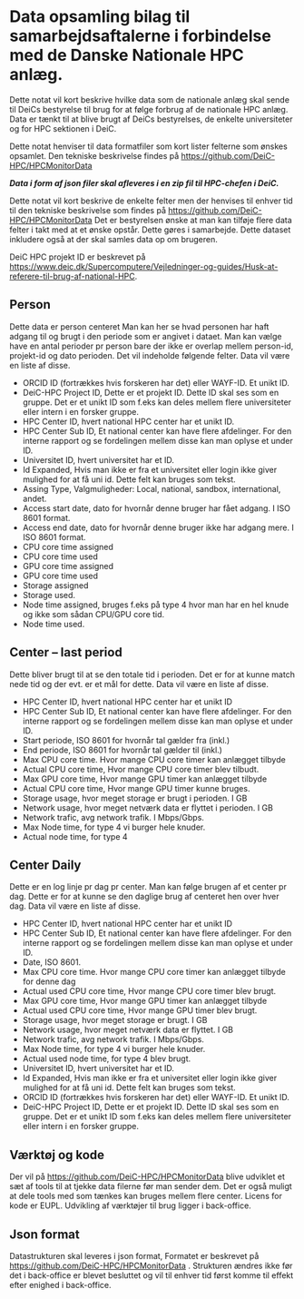 # Data opsamling bilag til samarbejdsaftalerne i forbindelse med de Danske Nationale HPC anlæg.
Dette notat vil kort beskrive hvilke data som de nationale anlæg skal sende til DeiCs bestyrelse til brug for at følge forbrug af de nationale HPC anlæg. Data er tænkt til at blive brugt af DeiCs bestyrelses, de enkelte universiteter og for HPC sektionen i DeiC.

Dette notat henviser til data formatfiler som kort lister felterne som ønskes opsamlet. Den tekniske beskrivelse findes på https://github.com/DeiC-HPC/HPCMonitorData 

_**Data i form af json filer skal afleveres i en zip fil til HPC-chefen i DeiC.**_ 

Dette notat vil kort beskrive de enkelte felter men der henvises til enhver tid til den tekniske beskrivelse som findes på https://github.com/DeiC-HPC/HPCMonitorData 
Det er bestyrelsen ønske at man kan tilføje flere data felter i takt med at et ønske opstår. Dette gøres i samarbejde. Dette dataset inkludere også at der skal samles data op om brugeren.

DeiC HPC projekt ID er beskrevet på https://www.deic.dk/Supercomputere/Vejledninger-og-guides/Husk-at-referere-til-brug-af-national-HPC.

## Person
Dette data er person centeret Man kan her se hvad personen har haft adgang til og brugt i den periode som er angivet i dataet. Man kan vælge have en antal perioder pr person bare der ikke er overlap mellem person-id, projekt-id og dato perioden. Det vil indeholde følgende felter. Data vil være en liste af disse.
* ORCID ID (fortrækkes hvis forskeren har det) eller WAYF-ID. Et unikt ID.
*	DeiC-HPC Project ID, Dette er et projekt ID. Dette ID skal ses som en gruppe. Det er et unikt ID som f.eks kan deles mellem flere universiteter eller intern i en forsker gruppe.
*	HPC Center ID, hvert national HPC center har et unikt ID.
*	HPC Center Sub ID, Et national center kan have flere afdelinger. For den interne rapport og se fordelingen mellem disse kan man oplyse et under ID.
*	Universitet ID, hvert universitet har et ID.
*	Id Expanded, Hvis man ikke er fra et universitet eller login ikke giver mulighed for at få uni id. Dette felt kan bruges som tekst.
*	Assing Type, Valgmuligheder: Local, national, sandbox, international, andet.
*	Access start date, dato for hvornår denne bruger har fået adgang. I ISO 8601 format.
*	Access end date, dato for hvornår denne bruger ikke har adgang mere. I ISO 8601 format.
*	CPU core time assigned
*	CPU core time used
*	GPU core time assigned
*	GPU core time used
*	Storage assigned
*	Storage used.
*	Node time assigned, bruges f.eks på type 4 hvor man har en hel knude og ikke som sådan CPU/GPU core tid.
*	Node time used.
## Center – last period
Dette bliver brugt til at se den totale tid i perioden. Det er for at kunne match nede tid og der evt. er et mål for dette. Data vil være en liste af disse.
*	HPC Center ID, hvert national HPC center har et unikt ID
*	HPC Center Sub ID, Et national center kan have flere afdelinger. For den interne rapport og se fordelingen mellem disse kan man oplyse et under ID.
*	Start periode, ISO 8601 for hvornår tal gælder fra (inkl.)
*	End periode, ISO 8601 for hvornår tal gælder til (inkl.)
*	Max CPU core time. Hvor mange CPU core timer kan anlægget tilbyde
*	Actual CPU core time, Hvor mange CPU core timer blev tilbudt.
*	Max GPU core time, Hvor mange GPU timer kan anlægget tilbyde
*	Actual CPU core time, Hvor mange GPU timer kunne bruges.
*	Storage usage, hvor meget storage er brugt i perioden. I GB
*	Network usage, hvor meget netværk data er flyttet i perioden. I GB
*	Network trafic, avg network trafik. I Mbps/Gbps.
*	Max Node time, for type 4 vi burger hele knuder.
*	Actual node time, for type 4


## Center Daily
Dette er en log linje pr dag pr center. Man kan følge brugen af et center pr dag. Dette er for at kunne se den daglige brug af centeret hen over hver dag. Data vil være en liste af disse.
*	HPC Center ID, hvert national HPC center har et unikt ID
*	HPC Center Sub ID, Et national center kan have flere afdelinger. For den interne rapport og se fordelingen mellem disse kan man oplyse et under ID. 
*	Date, ISO 8601.
*	Max CPU core time. Hvor mange CPU core timer kan anlægget tilbyde for denne dag
*	Actual used CPU core time, Hvor mange CPU core timer blev brugt.
*	Max GPU core time, Hvor mange GPU timer kan anlægget tilbyde
*	Actual used CPU core time, Hvor mange GPU timer blev brugt.
*	Storage usage, hvor meget storage er brugt. I GB
*	Network usage, hvor meget netværk data er flyttet. I GB
*	Network trafic, avg network trafik. I Mbps/Gbps.
*	Max Node time, for type 4 vi burger hele knuder.
*	Actual used node time, for type 4 blev brugt.
*	Universitet ID, hvert universitet har et ID.
*	Id Expanded, Hvis man ikke er fra et universitet eller login ikke giver mulighed for at få uni id. Dette felt kan bruges som tekst.
*	ORCID ID (fortrækkes hvis forskeren har det) eller WAYF-ID. Et unikt ID.
*	DeiC-HPC Project ID, Dette er et projekt ID. Dette ID skal ses som en gruppe. Det er et unikt ID som f.eks kan deles mellem flere universiteter eller intern i en forsker gruppe.


## Værktøj og kode
Der vil på https://github.com/DeiC-HPC/HPCMonitorData blive udviklet et sæt af tools til at tjekke data filerne før man sender dem. Det er også muligt at dele tools med som tænkes kan bruges mellem flere center. Licens for kode er EUPL. Udvikling af værktøjer til brug ligger i back-office.
## Json format
Datastrukturen skal leveres i json format, Formatet er beskrevet på https://github.com/DeiC-HPC/HPCMonitorData . Strukturen ændres ikke før det i back-office er blevet besluttet og vil til enhver tid først komme til effekt efter enighed i back-office. 


